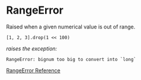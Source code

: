 # RangeError

Raised when a given numerical value is out of range.

    [1, 2, 3].drop(1 << 100)

*raises the exception:*

    RangeError: bignum too big to convert into `long`

[RangeError Reference](https://ruby-doc.org/core-2.7.0/RangeError.html)